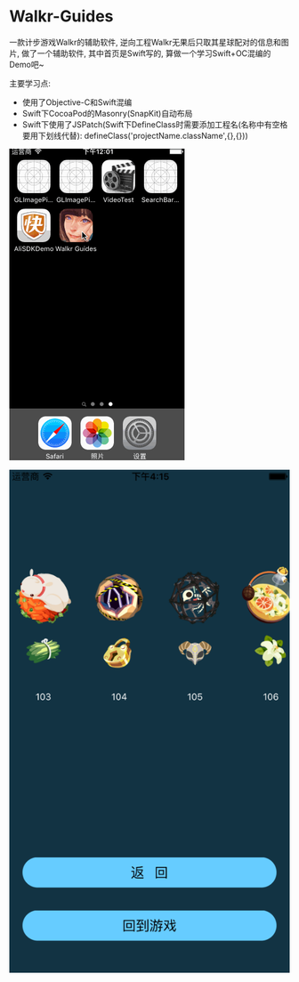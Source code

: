 # Walkr-Guides

一款计步游戏Walkr的辅助软件, 逆向工程Walkr无果后只取其星球配对的信息和图片, 做了一个辅助软件, 其中首页是Swift写的, 算做一个学习Swift+OC混编的Demo吧~

主要学习点:
- 使用了Objective-C和Swift混编
- Swift下CocoaPod的Masonry(SnapKit)自动布局
- Swift下使用了JSPatch(Swift下DefineClass时需要添加工程名(名称中有空格要用下划线代替):
defineClass('projectName.className',{},{}))

![demo](https://github.com/GrayLand119/Walkr-Guides/blob/master/Walkr%20Guides/walkr.gif)

![demo](https://github.com/GrayLand119/Walkr-Guides/blob/master/walkrguide%402x.png)


